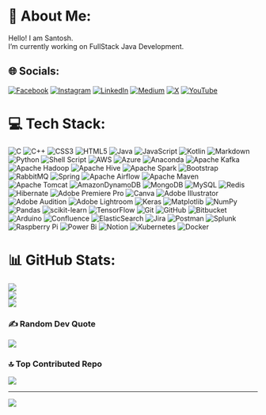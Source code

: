 # 💫 About Me:
Hello! I am Santosh. <br>
I’m currently working on FullStack Java Development.<br>

## 🌐 Socials:
[![Facebook](https://img.shields.io/badge/Facebook-%231877F2.svg?logo=Facebook&logoColor=white)](https://facebook.com/https://facebook.com/santosh.roxstar34) [![Instagram](https://img.shields.io/badge/Instagram-%23E4405F.svg?logo=Instagram&logoColor=white)](https://instagram.com/https://instagram.com/santoshkumar.girish) [![LinkedIn](https://img.shields.io/badge/LinkedIn-%230077B5.svg?logo=linkedin&logoColor=white)](https://linkedin.com/in/https://linkedin.com/in/g-santosh-kumar) [![Medium](https://img.shields.io/badge/Medium-12100E?logo=medium&logoColor=white)](https://medium.com/@https://medium.com/@girisantoshkumar1999) [![X](https://img.shields.io/badge/X-black.svg?logo=X&logoColor=white)](https://x.com/https://x.com/g_santoshkumar1) [![YouTube](https://img.shields.io/badge/YouTube-%23FF0000.svg?logo=YouTube&logoColor=white)](https://youtube.com/@https://youtube.com/@girisantoshkumar) 

# 💻 Tech Stack:
![C](https://img.shields.io/badge/c-%2300599C.svg?style=plastic&logo=c&logoColor=white) ![C++](https://img.shields.io/badge/c++-%2300599C.svg?style=plastic&logo=c%2B%2B&logoColor=white) ![CSS3](https://img.shields.io/badge/css3-%231572B6.svg?style=plastic&logo=css3&logoColor=white) ![HTML5](https://img.shields.io/badge/html5-%23E34F26.svg?style=plastic&logo=html5&logoColor=white) ![Java](https://img.shields.io/badge/java-%23ED8B00.svg?style=plastic&logo=openjdk&logoColor=white) ![JavaScript](https://img.shields.io/badge/javascript-%23323330.svg?style=plastic&logo=javascript&logoColor=%23F7DF1E) ![Kotlin](https://img.shields.io/badge/kotlin-%237F52FF.svg?style=plastic&logo=kotlin&logoColor=white) ![Markdown](https://img.shields.io/badge/markdown-%23000000.svg?style=plastic&logo=markdown&logoColor=white) ![Python](https://img.shields.io/badge/python-3670A0?style=plastic&logo=python&logoColor=ffdd54) ![Shell Script](https://img.shields.io/badge/shell_script-%23121011.svg?style=plastic&logo=gnu-bash&logoColor=white) ![AWS](https://img.shields.io/badge/AWS-%23FF9900.svg?style=plastic&logo=amazon-aws&logoColor=white) ![Azure](https://img.shields.io/badge/azure-%230072C6.svg?style=plastic&logo=microsoftazure&logoColor=white) ![Anaconda](https://img.shields.io/badge/Anaconda-%2344A833.svg?style=plastic&logo=anaconda&logoColor=white) ![Apache Kafka](https://img.shields.io/badge/Apache%20Kafka-000?style=plastic&logo=apachekafka) ![Apache Hadoop](https://img.shields.io/badge/Apache%20Hadoop-66CCFF?style=plastic&logo=apachehadoop&logoColor=black) ![Apache Hive](https://img.shields.io/badge/Apache%20Hive-FDEE21?style=plastic&logo=apachehive&logoColor=black) ![Apache Spark](https://img.shields.io/badge/Apache%20Spark-FDEE21?style=plastic&logo=apachespark&logoColor=black) ![Bootstrap](https://img.shields.io/badge/bootstrap-%238511FA.svg?style=plastic&logo=bootstrap&logoColor=white) ![RabbitMQ](https://img.shields.io/badge/rabbitmq-FF6600?style=plastic&logo=rabbitmq&logoColor=white) ![Spring](https://img.shields.io/badge/spring-%236DB33F.svg?style=plastic&logo=spring&logoColor=white) ![Apache Airflow](https://img.shields.io/badge/Apache%20Airflow-017CEE?style=plastic&logo=Apache%20Airflow&logoColor=white) ![Apache Maven](https://img.shields.io/badge/Apache%20Maven-C71A36?style=plastic&logo=Apache%20Maven&logoColor=white) ![Apache Tomcat](https://img.shields.io/badge/apache%20tomcat-%23F8DC75.svg?style=plastic&logo=apache-tomcat&logoColor=black) ![AmazonDynamoDB](https://img.shields.io/badge/Amazon%20DynamoDB-4053D6?style=plastic&logo=Amazon%20DynamoDB&logoColor=white) ![MongoDB](https://img.shields.io/badge/MongoDB-%234ea94b.svg?style=plastic&logo=mongodb&logoColor=white) ![MySQL](https://img.shields.io/badge/mysql-4479A1.svg?style=plastic&logo=mysql&logoColor=white) ![Redis](https://img.shields.io/badge/redis-%23DD0031.svg?style=plastic&logo=redis&logoColor=white) ![Hibernate](https://img.shields.io/badge/Hibernate-59666C?style=plastic&logo=Hibernate&logoColor=white) ![Adobe Premiere Pro](https://img.shields.io/badge/Adobe%20Premiere%20Pro-9999FF.svg?style=plastic&logo=Adobe%20Premiere%20Pro&logoColor=white) ![Canva](https://img.shields.io/badge/Canva-%2300C4CC.svg?style=plastic&logo=Canva&logoColor=white) ![Adobe Illustrator](https://img.shields.io/badge/adobe%20illustrator-%23FF9A00.svg?style=plastic&logo=adobe%20illustrator&logoColor=white) ![Adobe Audition](https://img.shields.io/badge/Adobe%20Audition-9999FF.svg?style=plastic&logo=Adobe%20Audition&logoColor=white) ![Adobe Lightroom](https://img.shields.io/badge/Adobe%20Lightroom-31A8FF.svg?style=plastic&logo=Adobe%20Lightroom&logoColor=white) ![Keras](https://img.shields.io/badge/Keras-%23D00000.svg?style=plastic&logo=Keras&logoColor=white) ![Matplotlib](https://img.shields.io/badge/Matplotlib-%23ffffff.svg?style=plastic&logo=Matplotlib&logoColor=black) ![NumPy](https://img.shields.io/badge/numpy-%23013243.svg?style=plastic&logo=numpy&logoColor=white) ![Pandas](https://img.shields.io/badge/pandas-%23150458.svg?style=plastic&logo=pandas&logoColor=white) ![scikit-learn](https://img.shields.io/badge/scikit--learn-%23F7931E.svg?style=plastic&logo=scikit-learn&logoColor=white) ![TensorFlow](https://img.shields.io/badge/TensorFlow-%23FF6F00.svg?style=plastic&logo=TensorFlow&logoColor=white) ![Git](https://img.shields.io/badge/git-%23F05033.svg?style=plastic&logo=git&logoColor=white) ![GitHub](https://img.shields.io/badge/github-%23121011.svg?style=plastic&logo=github&logoColor=white) ![Bitbucket](https://img.shields.io/badge/bitbucket-%230047B3.svg?style=plastic&logo=bitbucket&logoColor=white) ![Arduino](https://img.shields.io/badge/-Arduino-00979D?style=plastic&logo=Arduino&logoColor=white) ![Confluence](https://img.shields.io/badge/confluence-%23172BF4.svg?style=plastic&logo=confluence&logoColor=white) ![ElasticSearch](https://img.shields.io/badge/-ElasticSearch-005571?style=plastic&logo=elasticsearch) ![Jira](https://img.shields.io/badge/jira-%230A0FFF.svg?style=plastic&logo=jira&logoColor=white) ![Postman](https://img.shields.io/badge/Postman-FF6C37?style=plastic&logo=postman&logoColor=white) ![Splunk](https://img.shields.io/badge/splunk-%23000000.svg?style=plastic&logo=splunk&logoColor=white) ![Raspberry Pi](https://img.shields.io/badge/-RaspberryPi-C51A4A?style=plastic&logo=Raspberry-Pi) ![Power Bi](https://img.shields.io/badge/power_bi-F2C811?style=plastic&logo=powerbi&logoColor=black) ![Notion](https://img.shields.io/badge/Notion-%23000000.svg?style=plastic&logo=notion&logoColor=white) ![Kubernetes](https://img.shields.io/badge/kubernetes-%23326ce5.svg?style=plastic&logo=kubernetes&logoColor=white) ![Docker](https://img.shields.io/badge/docker-%230db7ed.svg?style=plastic&logo=docker&logoColor=white)
# 📊 GitHub Stats:
![](https://github-readme-stats.vercel.app/api?username=luccidx&theme=github_dark&hide_border=true&include_all_commits=true&count_private=true)<br/>
![](https://github-readme-streak-stats.herokuapp.com/?user=luccidx&theme=github_dark&hide_border=true)<br/>
![](https://github-readme-stats.vercel.app/api/top-langs/?username=luccidx&theme=github_dark&hide_border=true&include_all_commits=true&count_private=true&layout=compact)

### ✍️ Random Dev Quote
![](https://quotes-github-readme.vercel.app/api?type=vetical&theme=radical)

### 🔝 Top Contributed Repo
![](https://github-contributor-stats.vercel.app/api?username=luccidx&limit=5&theme=github_dark&combine_all_yearly_contributions=true)

---
[![](https://visitcount.itsvg.in/api?id=luccidx&icon=5&color=1)](https://visitcount.itsvg.in)
